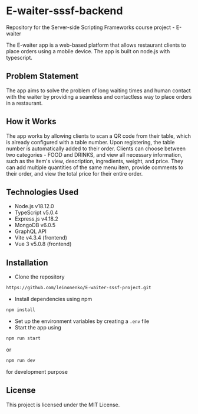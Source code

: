 # E-waiter-sssf-backend
 Repository for the Server-side Scripting Frameworks course project - E-waiter
 
The E-waiter app is a web-based platform that allows restaurant clients to place orders using a mobile device. The app is built on node.js with typescript.

## Problem Statement
The app aims to solve the problem of long waiting times and human contact with the waiter by providing a seamless and contactless way to place orders in a restaurant.

## How it Works
The app works by allowing clients to scan a QR code from their table, which is already configured with a table number. Upon registering, the table number is automatically added to their order. Clients can choose between two categories - FOOD and DRINKS, and view all necessary information, such as the item's view, description, ingredients, weight, and price. They can add multiple quantities of the same menu item, provide comments to their order, and view the total price for their entire order.

## Technologies Used
- Node.js v18.12.0
- TypeScript v5.0.4
- Express.js v4.18.2
- MongoDB v6.0.5
- GraphQL API
- Vite v4.3.4 (frontend)
- Vue 3 v5.0.8 (frontend)


## Installation
- Clone the repository
```bash
https://github.com/leinonenko/E-waiter-sssf-project.git
```
- Install dependencies using npm
```bash
npm install
```
- Set up the environment variables by creating a `.env` file
- Start the app using 
```bash
npm run start
``` 
or 
```bash
npm run dev
``` 
for development purpose

## License
This project is licensed under the MIT License.

